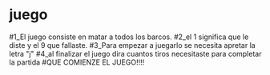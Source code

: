 # juego
#1_El juego consiste en matar a todos los barcos.
#2_el 1 significa que le diste y el 9 que fallaste.
#3_Para empezar a juegarlo se necesita apretar la letra "j"
#4_al finalizar el juego dira cuantos tiros necesitaste para completar la partida
#QUE COMIENZE EL JUEGO!!!!
